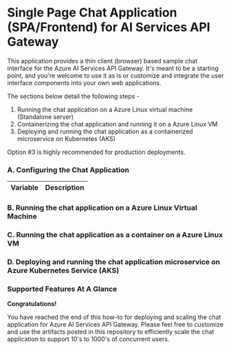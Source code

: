 # Single Page Chat Application (SPA/Frontend) for AI Services API Gateway

This application provides a thin client (browser) based sample chat interface for the Azure AI Services API Gateway. It's meant to be a starting point, and you're welcome to use it as is or customize and integrate the user interface components into your own web applications.

The sections below detail the following steps -

1. Running the chat application on a Azure Linux virtual machine (Standalone server)
2. Containerizing the chat application and running it on a Azure Linux VM
3. Deploying and running the chat application as a containerized microservice on Kubernetes (AKS)

Option #3 is highly recommended for production deployments.

### A. Configuring the Chat Application
Variable | Description | 
------ | ---------- | 

### B. Running the chat application on a Azure Linux Virtual Machine

### C. Running the chat application as a container on a Azure Linux VM

### D. Deploying and running the chat application microservice on Azure Kubernetes Service (AKS)


### Supported Features At A Glance

   **Congratulations!**

   You have reached the end of this how-to for deploying and scaling the chat application for Azure AI Services API Gateway. Please feel free to customize and use the artifacts posted in this repository to efficiently scale the chat application to support 10's to 1000's of concurrent users.
